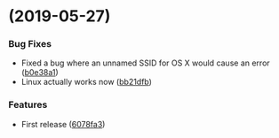 #  (2019-05-27)


### Bug Fixes

* Fixed a bug where an unnamed SSID for OS X would cause an error ([b0e38a1](https://github.com/D3MNetworks/ruby-wifi-scanner/commit/b0e38a1))
* Linux actually works now ([bb21dfb](https://github.com/D3MNetworks/ruby-wifi-scanner/commit/bb21dfb))


### Features

* First release ([6078fa3](https://github.com/D3MNetworks/ruby-wifi-scanner/commit/6078fa3))
